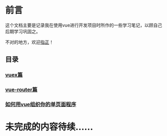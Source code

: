# 前言
这个文档主要是记录我在使用vue进行开发项目时所作的一些学习笔记，以顾自己后期学习巩固之。

不对的地方，欢迎[指正](https://github.com/woai30231/vue-note/issues)！

## 目录

### [vuex篇](https://github.com/woai30231/vue-note/tree/master/vuex)

### [vue-router篇](https://github.com/woai30231/vue-note/tree/master/vuex)

### [如何用vue组织你的单页面程序](https://github.com/woai30231/vue-note/tree/master/components)

# 未完成的内容待续……
